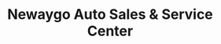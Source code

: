 ---
title: "Newaygo Auto Sales & Service Center"
url: /newaygo/newaygo-auto-sales-and-service-center/
shop: car
---